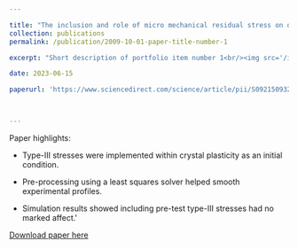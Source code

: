 ```yaml
---

title: "The inclusion and role of micro mechanical residual stress on deformation of stainless steel type 316L at grain level"
collection: publications
permalink: /publication/2009-10-01-paper-title-number-1

excerpt: "Short description of portfolio item number 1<br/><img src='/images/msa.png'>"

date: 2023-06-15

paperurl: 'https://www.sciencedirect.com/science/article/pii/S0921509323005208'



---
```

Paper highlights:
* Type-III stresses were implemented within crystal plasticity as an initial condition.

* Pre-processing using a least squares solver helped smooth experimental profiles.

* Simulation results showed including pre-test type-III stresses had no marked affect.'

[Download paper here](https://www.sciencedirect.com/science/article/pii/S0921509323005208)


